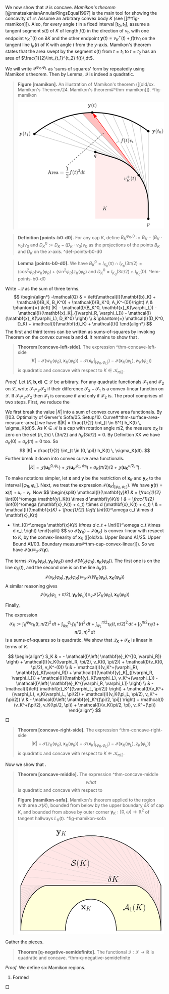 We now show that $\mathcal{Q}$ is concave. _Mamikon's theorem_ [@mnatsakanianAnnularRingsEqual1997] is the main tool for showing the concavity of $\mathcal{Q}$. Assume an arbitrary convex body $K$ (see [[#^fig-mamikon]]). Also, for every angle $t$ in a fixed interval $[t_0, t_1]$, assume a tangent segment $s(t)$ of $K$ of length $f(t)$ in the direction of $v_t$, with one endpoint $v_K^+(t)$ on $\partial K$ and the other endpoint $\mathbf{y}(t) = v_K^+(t) + f(t) v_t$ on the tangent line $l_K(t)$ of $K$ with angle $t$ from the $y$-axis. Mamikon's theorem states that the area swept by the segment $s(t)$ from $t=t_1$ to $t=t_2$ has an area of $\frac{1}{2}\int_{t_1}^{t_2} f(t)\,dt$.

We will write $\mathcal{Q}^{\varphi_R, \varphi_L}$ as 'sums of squares' form by repeatedly using Mamikon's theorem. Then by Lemma, $\mathcal{Q}$ is indeed a quadratic.

> __Figure [mamikon].__ An illustration of Mamikon's theorem ([[old/xx. Mamikon's Theorem/24. Mamikon's theorem#^thm-mamikon]]). ^fig-mamikon
> 
> ![70%](images/mamikon.svg)



> __Definition [points-b0-d0].__ For any cap $K$, define $B_K^{\varphi_R, 0} := B_K - (B_K \cdot v_0) v_0$ and $D_K^0 := D_K - (D_K \cdot v_0) v_0$ as the projections of the points $B_K$ and $D_K$ on the $x$-axis. ^def-points-b0-d0

> __Lemma [points-b0-d0].__ We have $B_K^0 = l_{K_b}(\pi) \cap l_{K_b}(3\pi/2) = (\cos ^2 \varphi_R) w_K(\varphi_R) + (\sin^2 \varphi_R) z_K(\varphi_R)$ and $D_K^0 = l_{K_d}(3\pi/2) \cap l_{K_d}(0)$. ^lem-points-b0-d0

Write $-\mathcal{Q}$ as the sum of three terms.
$$
\begin{align*}
-\mathcal{Q} & = \left(\mathcal{I}(\mathbf{b}_K) + \mathcal{I}(B_K, B_K^0) + \mathcal{I}(B_K^0, A_K^-(0))\right) \\
& \phantom{=} \left( |K| -  \mathcal{I}(B_K^0, \mathbf{x}_K(\varphi_L)) - \mathcal{I}(\mathbf{x}_K|_{[\varphi_R, \varphi_L]}) - \mathcal{I}(\mathbf{x}_K(\varphi_L), D_K^0) \right) \\
& \phantom{=} \mathcal{I}(D_K^0, D_K) + \mathcal{I}(\mathbf{d}_K) + \mathcal{I}()
\end{align*}
$$
The first and third terms can be written as sums-of-squares by invoking Theorem on the convex curves $\mathbf{b}$ and $\mathbf{d}$. It remains to show that .

> __Theorem [concave-left-side].__ The expression ^thm-concave-left-side
$$
|K| - \mathcal{I}(w_K(\varphi_R), \mathbf{x}_K(\varphi_R)) - \mathcal{I}(\mathbf{x}_K|_{[\varphi_R, \varphi_L]}) - \mathcal{I}(\mathbf{x}_K(\varphi_L), w_K(\varphi_L))
$$
> is quadratic and concave with respect to $K \in \mathcal{K}_{\pi/2}$.

_Proof._ Let $(K, \mathbf{b}, \mathbf{d}) \in \mathcal{L}$ be arbitrary. For any quadratic functionals $\mathcal{F}_1$ and $\mathcal{F}_2$ on $\mathcal{L}$, write $\mathcal{F}_1 \equiv_{\mathcal{L}} \mathcal{F}_2$ if their difference $\mathcal{F}_2 - \mathcal{F}_1$ is a convex-linear function on $\mathcal{L}$. If $\mathcal{F}_1 \equiv_{\mathcal{L}} \mathcal{F}_2$ then $\mathcal{F}_1$ is concave if and only if $\mathcal{F}_2$ is. The proof comprises of two steps. First, we reduce the 

We first break the value $|K|$ into a sum of convex curve area functionals. By [[03. Optimality of Gerver's Sofa/05. Setup/10. Curve#^thm-surface-area-measure-area]] we have $|K| = \frac{1}{2} \int_{t \in S^1} h_K(t) \, \sigma_K(dt)$. As $K \in \mathcal{K}$ is a cap with rotation angle $\pi/2$, the measure $\sigma_K$ is zero on the set $(\pi, 2\pi) \setminus \left\{ 3\pi/2 \right\}$ and $h_K(3\pi/2) = 0$. By Definition XX we have $\sigma_K(0) = \sigma_K(\pi) = 0$ too. So
$$
|K| = \frac{1}{2} \int_{t \in (0, \pi)} h_K(t) \, \sigma_K(dt).
$$
Further break it down into convex curve area functionals.
$$
|K| = \mathcal{J}(\mathbf{u}_K^{0, \psi_L}) + \mathcal{J}(\mathbf{u}_K^{\psi_L, \psi_R}) + \sigma_K(\pi/2) / 2 + \mathcal{J}(\mathbf{u}_K^{\pi/2, \pi}).
$$

To make notations simpler, let $\mathbf{x}$ and $\mathbf{y}$ be the restriction of $\mathbf{x}_K$ and $\mathbf{y}_K$ to the interval $[\varphi_R, \varphi_L]$. Next, we treat the expression $\mathcal{I}(\mathbf{x}_K|_{[\varphi_R, \varphi_L]})$. We have $\mathbf{y}(t) = \mathbf{x}(t) + u_t + v_t$. Now
$$
\begin{split}
\mathcal{I}(\mathbf{y}_K) & = \frac{1}{2} \int_{0}^\omega \mathbf{y}_K(t) \times d \mathbf{y}_K(t) \\
& = \frac{1}{2} \int_{0}^\omega (\mathbf{x}_K(t) + c_t) \times d (\mathbf{x}_K(t) + c_t)  \\
& = \mathcal{I}(\mathbf{x}_K) + \frac{1}{2} \left( \int_{0}^\omega c_t \times d \mathbf{x}_K(t) 
+ \int_{0}^\omega \mathbf{x}_K(t) \times d c_t + \int_{0}^\omega c_t \times d c_t \right) 
\end{split}
$$
so $\mathcal{I}(\mathbf{y}_K) - \mathcal{I}(\mathbf{x}_K)$ is convex-linear with respect to $K$, by the convex-linearity of $\mathbf{x}_K$ ([[old/xb. Upper Bound A1/25. Upper Bound A1/03. Boundary measure#^thm-cap-convex-linear]]). So we have $\mathcal{I}(\mathbf{x}) \equiv_{\mathcal{L}} \mathcal{I}(\mathbf{y})$.

The terms $\mathcal{I}(v_K(\varphi_R), \mathbf{y}_K(\varphi_R))$ and $\mathcal{I}(W_K(\varphi_R), \mathbf{x}_K(\varphi_R))$. The first one is on the line $a_K(t)$, and the second one is on the line $b_K(t)$.
$$
\mathcal{I}(v_K(\varphi_R), \mathbf{y}_K(\varphi_R)) \equiv_{\mathcal{L}} \mathcal{I}(W_K(\varphi_R), \mathbf{x}_K(\varphi_R))
$$
A similar reasoning gives
$$
\mathcal{I}(v_K(\varphi_L + \pi/2), \mathbf{y}_K(\varphi_L)) \equiv_{\mathcal{L}} \mathcal{I}(Z_K(\varphi_R), \mathbf{x}_K(\varphi_R))
$$

Finally, 

The expression
$$
\mathcal{S}_K := \int_0^{\varphi_R} \tau_K(t, \pi/2)^2 \,dt + 
\int_{\varphi_R}^{\varphi_L} f_K^+(t)^2 \, dt +
\int_{\varphi_L}^{\pi/2} \tau_K(t, \pi/2)^2 \,dt +
\int_{0}^{\pi/2} \tau_K(t + \pi/2, \pi)^2 \, dt
$$
is a sums-of-squares so is quadratic. We show that $\mathcal{Q}_K + \mathcal{S}_K$ is linear in terms of $K$.

$$
\begin{align*}
S_K & = - \mathcal{I}\left( \mathbf{e}_K^{[0, \varphi_R]} \right) + \mathcal{I}(v_K(\varphi_R, \pi/2), v_K(0, \pi/2)) + \mathcal{I}(v_K(0, \pi/2), v_K^-(0)) \\
& + \mathcal{I}(v_K^+(\varphi_R), \mathbf{y}_K(\varphi_R)) + \mathcal{I}(\mathbf{y}_K|_{[\varphi_R, \varphi_L]}) + \mathcal{I}(\mathbf{y}_K(\varphi_L), v_K^+(\varphi_L)) - \mathcal{I}\left( \mathbf{e}_K^{(\varphi_R, \varphi_L]} \right) \\
& - \mathcal{I}\left( \mathbf{e}_K^{(\varphi_L, \pi/2]} \right) + \mathcal{I}(v_K^+(\varphi_L), v_K(\varphi_L, \pi/2)) + \mathcal{I}(v_K(\pi_L, \pi/2), v_K^+(\pi/2)) \\
& - \mathcal{I}\left( \mathbf{e}_K^{(\pi/2, \pi]} \right) + \mathcal{I}(v_K^+(\pi/2), v_K(\pi/2, \pi)) + \mathcal{I}(v_K(\pi/2, \pi), v_K^+(\pi))
\end{align*}
$$

□

> __Theorem [concave-right-side].__ The expression ^thm-concave-right-side
$$
|K| - \mathcal{I}(z_K(\varphi_R), \mathbf{x}_K(\varphi_R)) - \mathcal{I}(\mathbf{x}_K|_{[\varphi_R, \varphi_L]}) - \mathcal{I}(\mathbf{x}_K(\varphi_L), z_K(\varphi_L))
$$
> is quadratic and concave with respect to $K \in \mathcal{K}_{\pi/2}$.

Now we show that .

> __Theorem [concave-middle].__ The expression ^thm-concave-middle
$$
what
$$
> is quadratic and concave with respect to 

> __Figure [mamikon-sofa].__ Mamikon's theorem applied to the region with area $\mathcal{S}(K)$, bounded from below by the upper boundary $\delta K$ of cap $K$, and bounded from above by outer corner $\mathbf{y}_K : [0, \omega] \to \mathbb{R}^2$ of tangent hallways $L_K(t)$. ^fig-mamikon-sofa
> 
> ![50%](images/mamikon-sofa.svg)

Gather the pieces.

> __Theorem [q-negative-semidefinite].__ The functional $\mathcal{Q} : \mathcal{L} \to \mathbb{R}$ is quadratic and concave. ^thm-q-negative-semidefinite

_Proof._ We define six Mamikon regions.

1. Formed 

□